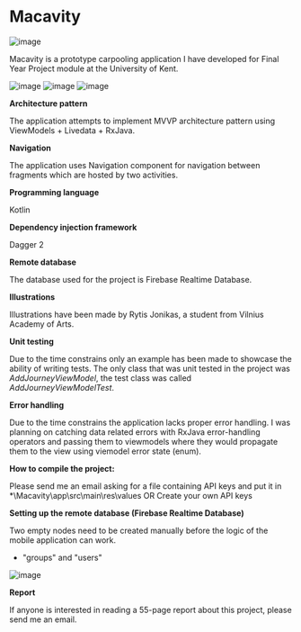 # Macavity

![image](https://user-images.githubusercontent.com/49984953/89312258-bab77f80-d67f-11ea-9224-0c5030271988.png)

Macavity is a prototype carpooling application I have developed for Final Year Project module at the University of Kent.

![image](https://user-images.githubusercontent.com/49984953/89315065-133c4c00-d683-11ea-98ca-d1a3d5f2b722.png) 
![image](https://user-images.githubusercontent.com/49984953/89315072-146d7900-d683-11ea-84b8-8d8cb2e94690.png) 
![image](https://user-images.githubusercontent.com/49984953/89315084-16373c80-d683-11ea-81fd-d720b5085c72.png)

<b>Architecture pattern</b>

The application attempts to implement MVVP architecture pattern using ViewModels + Livedata + RxJava.

<b>Navigation</b>

The application uses Navigation component  for navigation between fragments which are hosted by two activities.

<b>Programming language</b>

Kotlin

<b>Dependency injection framework</b>

Dagger 2

<b>Remote database</b>

The database used for the project is Firebase Realtime Database.

<b>Illustrations</b>

Illustrations have been made by Rytis Jonikas, a student from Vilnius Academy of Arts.

<b>Unit testing</b>

Due to the time constrains only an example has been made to showcase the ability of writing tests. The only class that was unit tested in the project was <i>AddJourneyViewModel</i>, the test class was called <i>AddJourneyViewModelTest</i>.

<b>Error handling</b>

Due to the time constrains the application lacks proper error handling. I was planning on catching data related errors with RxJava error-handling operators and passing them to viewmodels where they would propagate them to the view using viemodel error state (enum).

<b>How to compile the project:</b>

Please send me an email asking for a file containing API keys and put it in *\Macavity\app\src\main\res\values
OR
Create your own API keys

<b>Setting up the remote database (Firebase Realtime Database)</b>

Two empty nodes need to be created manually before the logic of the mobile application can work.
- "groups" and "users" 

![image](https://user-images.githubusercontent.com/49984953/89312055-74622080-d67f-11ea-9a6f-fa67f8ab6a80.png)

<b>Report</b>

If anyone is interested in reading a 55-page report about this project, please send me an email.

